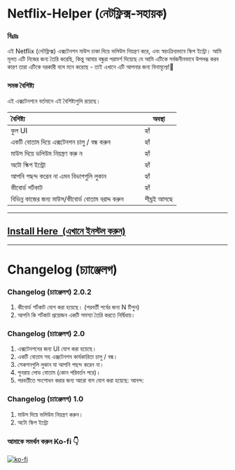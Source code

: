 # Netflix-Helper (নেটফ্লিক্স-সহায়ক)

### বিঃদ্রঃ

এই Netflix (নেটফ্লিক্স) এক্সটেনশন মাউস চাকা দিয়ে ভলিউম নিয়ন্ত্রণ করে, এবং স্বয়ংক্রিয়ভাবে স্কিপ ইন্ট্রো।
আমি মূলত এটি নিজের জন্য তৈরি করেছি, কিন্তু আমার বন্ধুরা পরামর্শ দিয়েছে যে আমি এটিকে সর্বজনীনভাবে উপলব্ধ করব কারণ তারা এটিকে দরকারী বলে মনে করেছে - তাই এখানে এটি আপনার জন্য বিনামূল্যে!🙂

### সমস্ত বৈশিষ্ট্য 

এই এক্সটেনশনে বর্তমানে এই বৈশিষ্ট্যগুলি রয়েছে।

| বৈশিষ্ট্য &nbsp; &nbsp; &nbsp; &nbsp; &nbsp; &nbsp; &nbsp; &nbsp; &nbsp; &nbsp; &nbsp; &nbsp; &nbsp; &nbsp; &nbsp; &nbsp; &nbsp; &nbsp; &nbsp; &nbsp; &nbsp; &nbsp; &nbsp; &nbsp; &nbsp; &nbsp; &nbsp; &nbsp; &nbsp; &nbsp; | অবস্থা | 
| ------------------------------------------------ | ----------- |
| কুল UI | হ্যাঁ |
| একটি বোতাম দিয়ে এক্সটেনশন চালু / বন্ধ করুন | হ্যাঁ |
| মাউস দিয়ে ভলিউম নিয়ন্ত্রণ করু ন | হ্যাঁ |
| অটো স্কিপ ইন্ট্রো | হ্যাঁ |
| আপনি পছন্দ করেন না এমন বিভাগগুলি লুকান | হ্যাঁ |
| কীবোর্ড শর্টকাট   | হ্যাঁ |
| বিভিন্ন কাজের জন্য মাউস/কীবোর্ড বোতাম বরাদ্দ করুন | শীঘ্রই আসছে | 

---

## [Install Here &nbsp;(এখানে ইনস্টল করুন)](https://chrome.google.com/webstore/detail/netflix-helper/mlfdbphlfojgfeepjojcalginhedfpnk)

---

# Changelog (চ্যাঞ্জেলগ)

### Changelog (চ্যাঞ্জেলগ) 2.0.2

1. কীবোর্ড শর্টকাট যোগ করা হয়েছে। (পরবর্তী পর্বের জন্য N টিপুন)
2. আপনি কি শর্টকাট প্রয়োজন একটি সমস্যা তৈরি করতে নির্দ্বিধায়।

### Changelog (চ্যাঞ্জেলগ) 2.0

1. এক্সটেনশনের জন্য UI যোগ করা হয়েছে।
2. একটি বোতাম সহ এক্সটেনশন কার্যকারিতা চালু / বন্ধ।
3. সেকশনগুলি লুকান যা আপনি পছন্দ করেন না।
4. পুনরায় লোড বোতাম (কোন পরিবর্তন পরে)।
5. পরবর্তীতে সংশোধন করার জন্য আরো বাগ যোগ করা হয়েছে: আনন্দ:

### Changelog (চ্যাঞ্জেলগ) 1.0

1. মাউস দিয়ে ভলিউম নিয়ন্ত্রণ করুন।
2. অটো স্কিপ ইন্ট্রো

### আমাকে সমর্থন করুন  Ko-fi 👇
[![ko-fi](https://ko-fi.com/img/githubbutton_sm.svg)](https://ko-fi.com/sarequl)